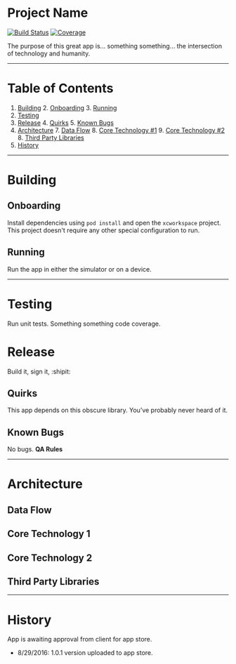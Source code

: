 # Project Name

 <!-- Replace the 2 instances of "ios-template" in each of the links below with
      the name of your project in Jenkins. -->
[![Build Status](https://ci.intrepid.io/buildStatus/icon?job=ios-template)](https://ci.intrepid.io/job/ios-template/)
[![Coverage](http://ci.intrepid.io:9913/jenkins/cobertura/ios-template/)](https://ci.intrepid.io/job/ios-template/cobertura/)

The purpose of this great app is… something something… the intersection of technology and humanity.
___
# Table of Contents

1. [Building](#building)
	2. [Onboarding](#onboarding)
	3. [Running](#running)
2. [Testing](#testing)
3. [Release](#release)
	4. [Quirks](#quirks)
	5. [Known Bugs](#known-bugs)
6. [Architecture](#architecture)
	7. [Data Flow](#data-flow)
	8. [Core Technology #1](#core-technology-1)
	9. [Core Technology #2](#core-technology-2)
	8. [Third Party Libraries](#third-party-libraries)
9. [History](#history)

___

# Building
## Onboarding
Install dependencies using `pod install` and open the `xcworkspace` project.
This project doesn't require any other special configuration to run.

## Running
Run the app in either the simulator or on a device.
___

# Testing
Run unit tests.
Something something code coverage.

# Release
Build it, sign it, :shipit:

## Quirks
This app depends on this obscure library. You’ve probably never heard of it.

## Known Bugs
No bugs. **QA Rules**
___

# Architecture
## Data Flow
## Core Technology 1
## Core Technology 2
## Third Party Libraries
___

# History
App is awaiting approval from client for app store.

- 8/29/2016: 1.0.1 version uploaded to app store.
